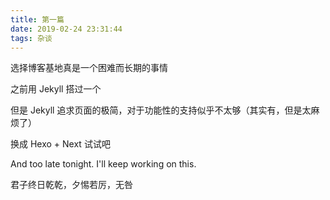 ```yaml
---
title: 第一篇
date: 2019-02-24 23:31:44
tags: 杂谈
---
```


选择博客基地真是一个困难而长期的事情

之前用 Jekyll 搭过一个

但是 Jekyll 追求页面的极简，对于功能性的支持似乎不太够（其实有，但是太麻烦了）

换成 Hexo + Next 试试吧

And too late tonight. I'll keep working on this.

君子终日乾乾，夕惕若厉，无咎